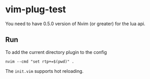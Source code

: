 # vim-plug-test

You need to have 0.5.0 version of Nvim (or greater) for the lua api.

## Run

To add the current directory plugin to the config
```
nvim --cmd "set rtp+=$(pwd)" .
```

The `init.vim` supports hot reloading.

